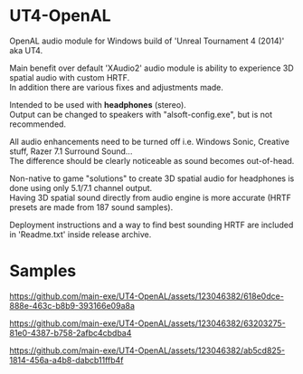 # UT4-OpenAL

OpenAL audio module for Windows build of 'Unreal Tournament 4 (2014)' aka UT4.

Main benefit over default 'XAudio2' audio module is ability to experience 3D spatial audio with custom HRTF.  
In addition there are various fixes and adjustments made.

Intended to be used with **headphones** (stereo).  
Output can be changed to speakers with "alsoft-config.exe", but is not recommended.

All audio enhancements need to be turned off i.e. Windows Sonic, Creative stuff, Razer 7.1 Surround Sound...  
The difference should be clearly noticeable as sound becomes out-of-head.

Non-native to game "solutions" to create 3D spatial audio for headphones is done using only 5.1/7.1 channel output.  
Having 3D spatial sound directly from audio engine is more accurate (HRTF presets are made from 187 sound samples).

Deployment instructions and a way to find best sounding HRTF are included in 'Readme.txt' inside release archive.

# Samples

https://github.com/main-exe/UT4-OpenAL/assets/123046382/618e0dce-888e-463c-b8b9-393166e09a8a  

https://github.com/main-exe/UT4-OpenAL/assets/123046382/63203275-81e0-4387-b758-2afbc4cbdba4  

https://github.com/main-exe/UT4-OpenAL/assets/123046382/ab5cd825-1814-456a-a4b8-dabcb11ffb4f

